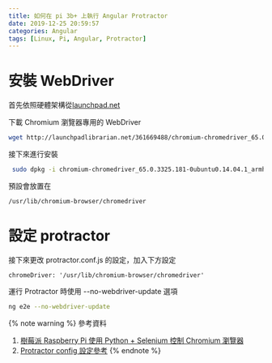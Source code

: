 ```yaml
---
title: 如何在 pi 3b+ 上執行 Angular Protractor
date: 2019-12-25 20:59:57
categories: Angular
tags: [Linux, Pi, Angular, Protractor]
---
```


# 安裝 WebDriver
首先依照硬體架構從[launchpad.net](https://launchpad.net/ubuntu/trusty/+package/chromium-chromedriver)

下載 Chromium 瀏覽器專用的 WebDriver
```bash
wget http://launchpadlibrarian.net/361669488/chromium-chromedriver_65.0.3325.181-0ubuntu0.14.04.1_armhf.deb
```

<!--more-->

接下來進行安裝
```bash 
 sudo dpkg -i chromium-chromedriver_65.0.3325.181-0ubuntu0.14.04.1_armhf.deb
```

預設會放置在
```
/usr/lib/chromium-browser/chromedriver
```

# 設定 protractor
接下來更改 protractor.conf.js 的設定，加入下方設定
```
chromeDriver: '/usr/lib/chromium-browser/chromedriver'
```

運行 Protractor 時使用 --no-webdriver-update 選項
```bash
ng e2e --no-webdriver-update
```

{% note warning %}
參考資料
1. [樹莓派 Raspberry Pi 使用 Python + Selenium 控制 Chromium 瀏覽器](https://blog.gtwang.org/iot/raspberry-pi/raspberry-pi-install-chromium-chrome-driver/)
2. [Protractor config 設定參考](https://github.com/angular/protractor/blob/master/lib/config.ts)
{% endnote %}